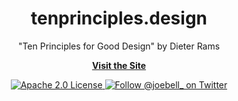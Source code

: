 <h1 align="center">
  tenprinciples.design
</h1>

<p align="center">
  "Ten Principles for Good Design" by Dieter Rams
</p>

<p align="center">
  <strong><a href="https://tenprinciples.design">Visit the Site</a></strong><br/>
</p>

<p align="center">
  <a href="https://github.com/joe-bell/loading-disco/blob/main/LICENSE">
    <img alt="Apache 2.0 License" src="https://badgen.net/github/license/joe-bell/loading-disco" />
  </a>
  <a href="https://twitter.com/joebell_">
    <img alt="Follow @joebell_ on Twitter" src="https://img.shields.io/twitter/follow/joebell_.svg?style=social&label=Follow" />
  </a>
</p>
